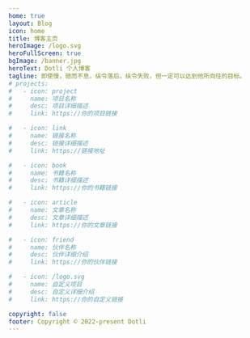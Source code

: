 ```yaml
---
home: true
layout: Blog
icon: home
title: 博客主页
heroImage: /logo.svg
heroFullScreen: true
bgImage: /banner.jpg
heroText: Dotli 个人博客
tagline: 即使慢，驰而不息，纵令落后，纵令失败，但一定可以达到他所向往的目标。
# projects:
#   - icon: project
#     name: 项目名称
#     desc: 项目详细描述
#     link: https://你的项目链接

#   - icon: link
#     name: 链接名称
#     desc: 链接详细描述
#     link: https://链接地址

#   - icon: book
#     name: 书籍名称
#     desc: 书籍详细描述
#     link: https://你的书籍链接

#   - icon: article
#     name: 文章名称
#     desc: 文章详细描述
#     link: https://你的文章链接

#   - icon: friend
#     name: 伙伴名称
#     desc: 伙伴详细介绍
#     link: https://你的伙伴链接

#   - icon: /logo.svg
#     name: 自定义项目
#     desc: 自定义详细介绍
#     link: https://你的自定义链接

copyright: false
footer: Copyright © 2022-present Dotli
---
```


